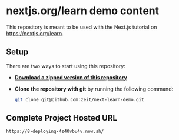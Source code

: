 # nextjs.org/learn demo content

This repository is meant to be used with the Next.js tutorial on https://nextjs.org/learn.

## Setup

There are two ways to start using this repository:

- [**Download a zipped version of this repository**](https://github.com/zeit/next-learn-demo/archive/master.zip)

- **Clone the repository with git** by running the following command:
  ```bash
  git clone git@github.com:zeit/next-learn-demo.git
  ```
## Complete Project Hosted URL
```bash
https://8-deploying-4z40vbu4v.now.sh/
```
